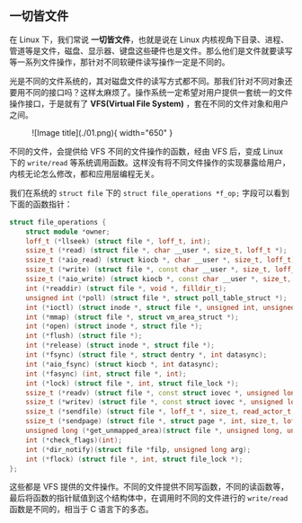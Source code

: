 
## **一切皆文件**

在 Linux 下，我们常说 **一切皆文件**，也就是说在 Linux 内核视角下目录、进程、管道等是文件，磁盘、显示器、键盘这些硬件也是文件。那么他们是文件就要读写等一系列文件操作，那针对不同软硬件读写操作一定是不同的。

光是不同的文件系统的，其对磁盘文件的读写方式都不同。那我们针对不同对象还要用不同的接口吗？这样太麻烦了。操作系统一定希望对用户提供一套统一的文件操作接口，于是就有了 **VFS(Virtual File System)** ，套在不同的文件对象和用户之间。

<figure markdown="span">
  ![Image title](./01.png){ width="650" }
</figure>

不同的文件，会提供给 VFS 不同的文件操作的函数，经由 VFS 后，变成 Linux 下的 `write/read` 等系统调用函数。这样没有将不同文件操作的实现暴露给用户，内核无论怎么修改，都和应用层编程无关。

我们在系统的 `struct file` 下的 `struct file_operations	*f_op;` 字段可以看到下面的函数指针：

```cpp
struct file_operations {
	struct module *owner;
	loff_t (*llseek) (struct file *, loff_t, int);
	ssize_t (*read) (struct file *, char __user *, size_t, loff_t *);
	ssize_t (*aio_read) (struct kiocb *, char __user *, size_t, loff_t);
	ssize_t (*write) (struct file *, const char __user *, size_t, loff_t *);
	ssize_t (*aio_write) (struct kiocb *, const char __user *, size_t, loff_t);
	int (*readdir) (struct file *, void *, filldir_t);
	unsigned int (*poll) (struct file *, struct poll_table_struct *);
	int (*ioctl) (struct inode *, struct file *, unsigned int, unsigned long);
	int (*mmap) (struct file *, struct vm_area_struct *);
	int (*open) (struct inode *, struct file *);
	int (*flush) (struct file *);
	int (*release) (struct inode *, struct file *);
	int (*fsync) (struct file *, struct dentry *, int datasync);
	int (*aio_fsync) (struct kiocb *, int datasync);
	int (*fasync) (int, struct file *, int);
	int (*lock) (struct file *, int, struct file_lock *);
	ssize_t (*readv) (struct file *, const struct iovec *, unsigned long, loff_t *);
	ssize_t (*writev) (struct file *, const struct iovec *, unsigned long, loff_t *);
	ssize_t (*sendfile) (struct file *, loff_t *, size_t, read_actor_t, void *);
	ssize_t (*sendpage) (struct file *, struct page *, int, size_t, loff_t *, int);
	unsigned long (*get_unmapped_area)(struct file *, unsigned long, unsigned long, unsigned long, unsigned long);
	int (*check_flags)(int);
	int (*dir_notify)(struct file *filp, unsigned long arg);
	int (*flock) (struct file *, int, struct file_lock *);
};
```

这些都是 VFS 提供的文件操作。不同的文件提供不同写函数，不同的读函数等，最后将函数的指针赋值到这个结构体中，在调用时不同的文件进行的 `write/read` 函数是不同的，相当于 C 语言下的多态。


